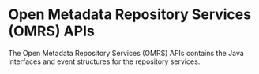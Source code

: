 <!-- SPDX-License-Identifier: Apache-2.0 -->
<!-- Copyright Contributors to the Egeria project. -->

# Open Metadata Repository Services (OMRS) APIs

The Open Metadata Repository Services (OMRS) APIs contains the 
Java interfaces and event structures for the repository services.